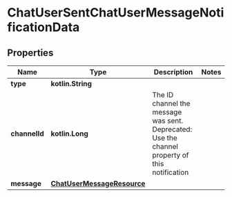 
# ChatUserSentChatUserMessageNotificationData

## Properties
Name | Type | Description | Notes
------------ | ------------- | ------------- | -------------
**type** | **kotlin.String** |  | 
**channelId** | **kotlin.Long** | The ID channel the message was sent. Deprecated: Use the channel property of this notification | 
**message** | [**ChatUserMessageResource**](ChatUserMessageResource.md) |  | 



